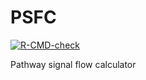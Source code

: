 # PSFC

<!-- badges: start -->
[![R-CMD-check](https://github.com/hakobyansiras/PSFC/workflows/R-CMD-check/badge.svg)](https://github.com/hakobyansiras/PSFC/actions)
<!-- badges: end -->

Pathway signal flow calculator 
